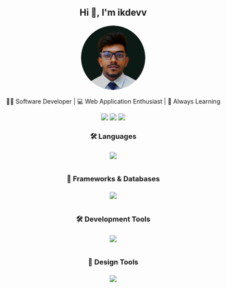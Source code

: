 <h2 align="center">Hi 👋, I'm ikdevv</h2>
<p align="center">
  <img src="profile-pic.png" alt="ikdevv" width="150px" style="border-radius: 50%;"/>
</p>
<p align="center">👨‍💻 Software Developer | 💻 Web Application Enthusiast | 🚀 Always Learning</p>

<p align="center">
  <a href="mailto:your.inboxiroshkavinda@gmail.com"><img src="https://img.shields.io/badge/Email-D14836?style=for-the-badge&logo=gmail&logoColor=white"></a>
  <a href="https://www.linkedin.com/in/irosh-kavinda-ikdevv/"><img src="https://img.shields.io/badge/LinkedIn-0077B5?style=for-the-badge&logo=linkedin&logoColor=white"></a>
  <a href="https://github.com/ikdevv"><img src="https://img.shields.io/badge/GitHub-181717?style=for-the-badge&logo=github&logoColor=white"></a>
</p>

<h3 align="center" style="padding-bottom:5px">🛠️ Languages</h3>

<p  style="padding-bottom:10px" align="center">
  <a href="#">
    <img src="https://skillicons.dev/icons?i=java,python,php,js,ts,html,css" />
  </a>
</p>



<h3 align="center"  style="padding-bottom:5px">🚀 Frameworks & Databases</h3>

<p  style="padding-bottom:10px" align="center">
  <a href="#">
    <img src="https://skillicons.dev/icons?i=laravel,django,spring,react,mysql,sqlite,mongodb,tailwind,bootstrap,wordpress,git,github" />
  </a>
</p>



<h3 align="center" style="padding-bottom:5px">🛠️ Development Tools</h3>

<p align="center"  style="padding-bottom:10px">
  <a href="#">
    <img src="https://skillicons.dev/icons?i=vscode,idea,visualstudio,postman" />
  </a>
</p>



<h3 align="center" style="padding-bottom:5px">🎨 Design Tools</h3>

<p  style="padding-bottom:10px" align="center">
  <a href="#">
    <img src="https://skillicons.dev/icons?i=ai,ps,ae,pr" />
  </a>
</p>
